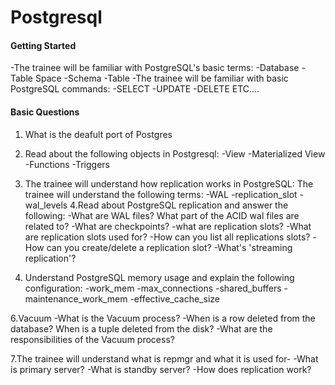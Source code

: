 # Postgresql

#### Getting Started

-The trainee will be familiar with PostgreSQL's basic terms:
     -Database
     -Table Space
     -Schema
     -Table
-The trainee will be familiar with basic PostgreSQL commands:
     -SELECT 
     -UPDATE 
     -DELETE 
     ETC....
     
#### Basic Questions

1. What is the deafult port of Postgres
2. Read about the following objects in Postgresql:
   -View
   -Materialized View
   -Functions
   -Triggers
3. The trainee will understand how replication works in PostgreSQL:
        The trainee will understand the following terms:
             -WAL
             -replication_slot
             -wal_levels
4.Read about PostgreSQL replication and answer the following:
     -What are WAL files? What part of the ACID wal files are related to?
     -What are checkpoints?
     -what are replication slots?
          -What are replication slots used for?
          -How can you list all replications slots?
          -How can you create/delete a replication slot?
     -What's 'streaming replication'?

5. Understand PostgreSQL memory usage and explain the following configuration:
     -work_mem
     -max_connections
     -shared_buffers
     -maintenance_work_mem
     -effective_cache_size
   
6.Vacuum
     -What is the Vacuum process?
     -When is a row deleted from the database? When is a tuple deleted from           the disk?
     -What are the responsibilities of the Vacuum process?

7.The trainee will understand what is repmgr and what it is used for-
     -What is primary server?
     -What is standby server?
     -How does replication work?
             
        
